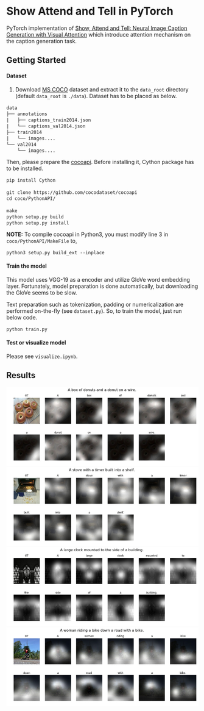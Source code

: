 # Show Attend and Tell in PyTorch
PyTorch implementation of [Show, Attend and Tell: Neural Image Caption Generation with Visual Attention](https://arxiv.org/abs/1502.03044) which introduce attention mechanism on the caption generation task.

## Getting Started
#### Dataset
1. Download [MS COCO](http://cocodataset.org) dataset and extract it to the `data_root` directory (default `data_root` is `./data`). Dataset has to be placed as below.

```shell
data    
├── annotations
|   ├── captions_train2014.json
|   └── captions_val2014.json
├── train2014
|   └── images....
└── val2014
    └── images....
```

Then, please prepare the [cocoapi](https://github.com/cocodataset/cocoapi). Before installing it, Cython package has to be installed.
```shell
pip install Cython

git clone https://github.com/cocodataset/cocoapi
cd coco/PythonAPI/

make
python setup.py build
python setup.py install
```

**NOTE:** To compile cocoapi in Python3, you must modify line 3 in `coco/PythonAPI/MakeFile` to,
```
python3 setup.py build_ext --inplace
```

#### Train the model
This model uses VGG-19 as a encoder and utilize GloVe word embedding layer. Fortunately, model preparation is done automatically, but downloading the GloVe seems to be slow.

Text preparation such as tokenization, padding or numericalization are performed on-the-fly (see `dataset.py`). So, to train the model, just run below code.

```shell
python train.py
```

#### Test or visualize model
Please see `visualize.ipynb`.

## Results
![image1](assets/image_1.jpg)
![image2](assets/image_2.jpg)
![image3](assets/image_3.jpg)
![image4](assets/image_4.jpg)
